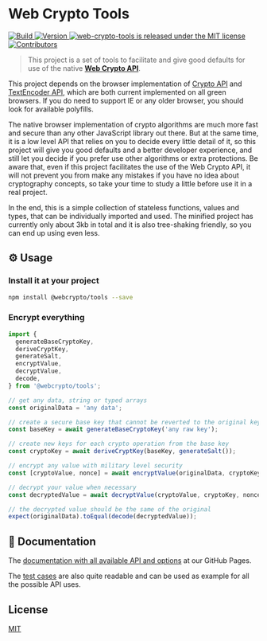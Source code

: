 # Web Crypto Tools

<p>
  <a
    href="https://github.com/willgm/web-crypto-tools/actions"
    target="_blank"
  >
    <img
      alt="Build"
      src="https://img.shields.io/github/workflow/status/willgm/web-crypto-tools/CI"
    />
  </a>
  <a
    href="https://www.npmjs.com/package/@webcrypto/tools"
    target="_blank"
  >
    <img
      alt="Version"
      src="https://img.shields.io/github/package-json/v/willgm/web-crypto-tools"
    />
  </a>
  <a
    href="https://github.com/willgm/web-crypto-tools/blob/master/LICENSE"
    target="_blank"
  >
    <img
      src="https://img.shields.io/badge/license-MIT-blue.svg"
      alt="web-crypto-tools is released under the MIT license"
    />
  </a>
  <a
    href="https://github.com/willgm/web-crypto-tools/graphs/contributors"
    target="_blank"
  >
    <img
      alt="Contributors"
      src="https://img.shields.io/github/contributors/willgm/web-crypto-tools.svg"
    />
  </a>
</p>

> This project is a set of tools to facilitate and give good defaults for use of the native **[Web Crypto API](https://developer.mozilla.org/en-US/docs/Web/API/Web_Crypto_API)**.

This project depends on the browser implementation of [Crypto API](https://caniuse.com/#feat=cryptography) and [TextEncoder API](https://caniuse.com/#feat=textencoder), which are both current implemented on all green browsers. If you do need to support IE or any older browser, you should look for available polyfills.

The native browser implementation of crypto algorithms are much more fast and secure than any other JavaScript library out there. But at the same time, it is a low level API that relies on you to decide every little detail of it, so this project will give you good defaults and a better developer experience, and still let you decide if you prefer use other algorithms or extra protections. Be aware that, even if this project facilitates the use of the Web Crypto API, it will not prevent you from make any mistakes if you have no idea about cryptography concepts, so take your time to study a little before use it in a real project.

In the end, this is a simple collection of stateless functions, values and types, that can be individually imported and used. The minified project has currently only about 3kb in total and it is also tree-shaking friendly, so you can end up using even less.

## :gear: Usage

### Install it at your project

```bash
npm install @webcrypto/tools --save
```

### Encrypt everything

```ts
import {
  generateBaseCryptoKey,
  deriveCryptKey,
  generateSalt,
  encryptValue,
  decryptValue,
  decode,
} from '@webcrypto/tools';

// get any data, string or typed arrays
const originalData = 'any data';

// create a secure base key that cannot be reverted to the original key value
const baseKey = await generateBaseCryptoKey('any raw key');

// create new keys for each crypto operation from the base key
const cryptoKey = await deriveCryptKey(baseKey, generateSalt());

// encrypt any value with military level security
const [cryptoValue, nonce] = await encryptValue(originalData, cryptoKey);

// decrypt your value when necessary
const decryptedValue = await decryptValue(cryptoValue, cryptoKey, nonce);

// the decrypted value should be the same of the original
expect(originalData).toEqual(decode(decryptedValue));
```

## :book: Documentation

The [documentation with all available API and options](https://willgm.github.io/web-crypto-tools/) at our GitHub Pages.

The [test cases](https://github.com/willgm/web-crypto-tools/tree/master/test) are also quite readable and can be used as example for all the possible API uses.

## License

[MIT](https://github.com/willgm/web-crypto-tools/blob/master/LICENSE)
